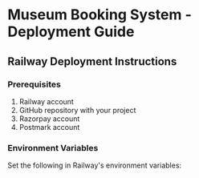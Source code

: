 # Museum Booking System - Deployment Guide

## Railway Deployment Instructions

### Prerequisites
1. Railway account
2. GitHub repository with your project
3. Razorpay account
4. Postmark account

### Environment Variables
Set the following in Railway's environment variables: 